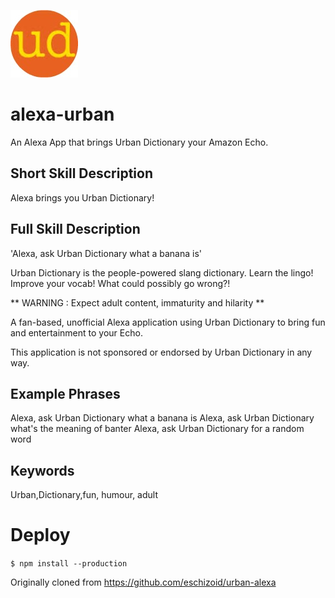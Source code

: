 ![Alt text](./images/108.jpg?raw=false)

# alexa-urban
An Alexa App that brings Urban Dictionary your Amazon Echo.


## Short Skill Description
Alexa brings you Urban Dictionary!

## Full Skill Description
'Alexa, ask Urban Dictionary what a banana is'

Urban Dictionary is the people-powered slang dictionary.  Learn the lingo! Improve your vocab! What could possibly go wrong?!

** WARNING : Expect adult content, immaturity and hilarity **

A fan-based, unofficial Alexa application using Urban Dictionary to bring fun and entertainment to your Echo.

This application is not sponsored or endorsed by Urban Dictionary in any way.


## Example Phrases
Alexa, ask Urban Dictionary what a banana is
Alexa, ask Urban Dictionary what's the meaning of banter
Alexa, ask Urban Dictionary for a random word

## Keywords
Urban,Dictionary,fun, humour, adult

# Deploy
`
$ npm install --production
`


Originally cloned from https://github.com/eschizoid/urban-alexa